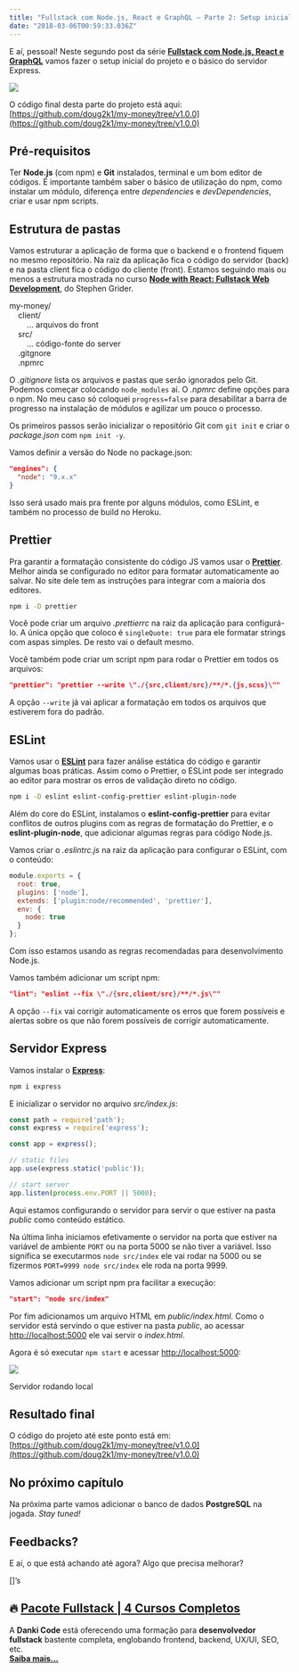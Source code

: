```yaml
---
title: "Fullstack com Node.js, React e GraphQL — Parte 2: Setup inicial e servidor Node.js com Express"
date: "2018-03-06T00:59:33.036Z"
---
```

E aí, pessoal! Neste segundo post da série [**Fullstack com Node.js, React e GraphQL**](/fullstack-node-react-graphql-introducao-2c2f18c757c4) vamos fazer o setup inicial do projeto e o básico do servidor Express.

![](/1_Kcvo-cPi0qsxOtKTZkWAuw.png)

O código final desta parte do projeto está aqui: [https://github.com/doug2k1/my-money/tree/v1.0.0](https://github.com/doug2k1/my-money/tree/v1.0.0)

## Pré-requisitos

Ter **Node.js** (com npm) e **Git** instalados, terminal e um bom editor de códigos. É importante também saber o básico de utilização do npm, como instalar um módulo, diferença entre _dependencies_ e _devDependencies_, criar e usar npm scripts.

## Estrutura de pastas

Vamos estruturar a aplicação de forma que o backend e o frontend fiquem no mesmo repositório. Na raiz da aplicação fica o código do servidor (back) e na pasta client fica o código do cliente (front). Estamos seguindo mais ou menos a estrutura mostrada no curso [**Node with React: Fullstack Web Development**](http://bit.ly/udemy-fullstack), do Stephen Grider.

my-money/  
&nbsp;&nbsp;&nbsp;&nbsp;client/  
&nbsp;&nbsp;&nbsp;&nbsp;&nbsp;&nbsp;&nbsp;&nbsp;... arquivos do front  
&nbsp;&nbsp;&nbsp;&nbsp;src/    
&nbsp;&nbsp;&nbsp;&nbsp;&nbsp;&nbsp;&nbsp;&nbsp;... código-fonte do server  
&nbsp;&nbsp;&nbsp;&nbsp;.gitgnore    
&nbsp;&nbsp;&nbsp;&nbsp;.npmrc  

O _.gitignore_ lista os arquivos e pastas que serão ignorados pelo Git. Podemos começar colocando `node_modules` aí. O _.npmrc_ define opções para o npm. No meu caso só coloquei `progress=false` para desabilitar a barra de progresso na instalação de módulos e agilizar um pouco o processo.

Os primeiros passos serão inicializar o repositório Git com `git init` e criar o _package.json_ com `npm init -y`.

Vamos definir a versão do Node no package.json:

```json
"engines": {  
  "node": "9.x.x"  
}
```

Isso será usado mais pra frente por alguns módulos, como ESLint, e também no processo de build no Heroku.

## Prettier

Pra garantir a formatação consistente do código JS vamos usar o [**Prettier**](https://prettier.io/). Melhor ainda se configurado no editor para formatar automaticamente ao salvar. No site dele tem as instruções para integrar com a maioria dos editores.

```bash
npm i -D prettier
```

Você pode criar um arquivo _.prettierrc_ na raiz da aplicação para configurá-lo. A única opção que coloco é `singleQuote: true` para ele formatar strings com aspas simples. De resto vai o default mesmo.

Você também pode criar um script npm para rodar o Prettier em todos os arquivos:

```json
"prettier": "prettier --write \"./{src,client/src}/**/*.{js,scss}\""
```

A opção `--write` já vai aplicar a formatação em todos os arquivos que estiverem fora do padrão.

## ESLint

Vamos usar o [**ESLint**](https://eslint.org/) para fazer análise estática do código e garantir algumas boas práticas. Assim como o Prettier, o ESLint pode ser integrado ao editor para mostrar os erros de validação direto no código.

```bash
npm i -D eslint eslint-config-prettier eslint-plugin-node
```

Além do core do ESLint, instalamos o **eslint-config-prettier** para evitar conflitos de outros plugins com as regras de formatação do Prettier, e o **eslint-plugin-node**, que adicionar algumas regras para código Node.js.

Vamos criar o _.eslintrc.js_ na raiz da aplicação para configurar o ESLint, com o conteúdo:

```js
module.exports = {  
  root: true,  
  plugins: ['node'],  
  extends: ['plugin:node/recommended', 'prettier'],  
  env: {  
    node: true  
  }  
};
```

Com isso estamos usando as regras recomendadas para desenvolvimento Node.js.

Vamos também adicionar um script npm:

```json
"lint": "eslint --fix \"./{src,client/src}/**/*.js\""
```

A opção `--fix` vai corrigir automaticamente os erros que forem possíveis e alertas sobre os que não forem possíveis de corrigir automaticamente.

## Servidor Express

Vamos instalar o [**Express**](https://expressjs.com/):

```bash
npm i express 
```

E inicializar o servidor no arquivo _src/index.js_:

```js
const path = require('path');  
const express = require('express');

const app = express();

// static files  
app.use(express.static('public'));

// start server  
app.listen(process.env.PORT || 5000);
```

Aqui estamos configurando o servidor para servir o que estiver na pasta _public_ como conteúdo estático.

Na última linha iniciamos efetivamente o servidor na porta que estiver na variável de ambiente `PORT` ou na porta 5000 se não tiver a variável. Isso significa se executarmos `node src/index` ele vai rodar na 5000 ou se fizermos `PORT=9999 node src/index` ele roda na porta 9999.

Vamos adicionar um script npm pra facilitar a execução:

```json
"start": "node src/index"
```

Por fim adicionamos um arquivo HTML em _public/index.html_. Como o servidor está servindo o que estiver na pasta _public_, ao acessar [http://localhost:5000](http://localhost:5000) ele vai servir o _index.html_.

Agora é só executar `npm start` e acessar [http://localhost:5000](http://localhost:5000):

![](/1_X7CLaIt207qGwQ4NcyPYbQ.png)

Servidor rodando local

## Resultado final

O código do projeto até este ponto está em: [https://github.com/doug2k1/my-money/tree/v1.0.0](https://github.com/doug2k1/my-money/tree/v1.0.0)

## No próximo capítulo

Na próxima parte vamos adicionar o banco de dados **PostgreSQL** na jogada. _Stay tuned!_

## Feedbacks?

E aí, o que está achando até agora? Algo que precisa melhorar?

\[\]’s

## 🔥 [Pacote Fullstack | 4 Cursos Completos](https://www.webdevdrops.com/pacote-full-stack/wdd)

A **Danki Code** está oferecendo uma formação para **desenvolvedor fullstack** bastente completa, englobando frontend, backend, UX/UI, SEO, etc.   
[**Saiba mais...**](https://www.webdevdrops.com/pacote-full-stack/wdd)